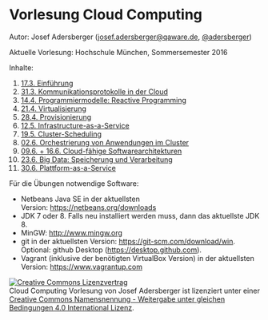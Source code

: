 ﻿Vorlesung Cloud Computing
==============================================================================
Autor: Josef Adersberger (josef.adersberger@qaware.de, [@adersberger](https://twitter.com/adersberger))

Aktuelle Vorlesung: Hochschule München, Sommersemester 2016

Inhalte:

1. [17.3. Einführung](00-einfuehrung)
2. [31.3. Kommunikationsprotokolle in der Cloud](01-kommunikation)
3. [14.4. Programmiermodelle: Reactive Programming](02-programmiermodelle)
4. [21.4. Virtualisierung](03-virtualisierung)
5. [28.4. Provisionierung](04-provisionierung)
6. [12.5. Infrastructure-as-a-Service](05-iaas)
7. [19.5. Cluster-Scheduling](06-cluster-scheduling)
8. [02.6. Orchestrierung von Anwendungen im Cluster](07-orchestrierung)
9. [09.6. + 16.6. Cloud-fähige Softwarearchitekturen](08-cloud-architektur)
10. [23.6. Big Data: Speicherung und Verarbeitung](09-big-data)
11. [30.6. Plattform-as-a-Service](10-paas)

Für die Übungen notwendige Software:

* Netbeans Java SE in der aktuellsten Version: https://netbeans.org/downloads
* JDK 7 oder 8. Falls neu installiert werden muss, dann das aktuellste JDK 8.
* MinGW: http://www.mingw.org
* git in der aktuellsten Version: https://git-scm.com/download/win. Optional: github Desktop (https://desktop.github.com). 
* Vagrant (inklusive der benötigten VirtualBox Version) in der aktuellsten Version: https://www.vagrantup.com


<a rel="license" href="http://creativecommons.org/licenses/by-sa/4.0/"><img alt="Creative Commons Lizenzvertrag" style="border-width:0" src="https://i.creativecommons.org/l/by-sa/4.0/88x31.png" /></a><br /><span xmlns:dct="http://purl.org/dc/terms/" href="http://purl.org/dc/dcmitype/Text" property="dct:title" rel="dct:type">Cloud Computing Vorlesung</span> von <span xmlns:cc="http://creativecommons.org/ns#" property="cc:attributionName">Josef Adersberger</span> ist lizenziert unter einer <a rel="license" href="http://creativecommons.org/licenses/by-sa/4.0/">Creative Commons Namensnennung - Weitergabe unter gleichen Bedingungen 4.0 International Lizenz</a>.
